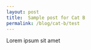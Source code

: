 ```yaml
---
layout: post
title:  Sample post for Cat B
permalink: /blog/cat-b/test
---
```

Lorem ipsum sit amet
